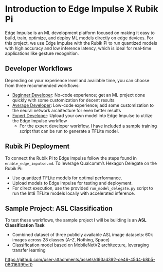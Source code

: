 # Introduction to Edge Impulse X Rubik Pi

Edge Impulse is an ML development platform focused on making it easy to build, train, optimize, and deploy ML models directly on edge devices.
For this project, we use Edge Impulse with the Rubik Pi to run quantized models with high accuracy and low inference latency, which is ideal for real-time applications like gesture recognition.

## Developer Workflows

Depending on your experience level and available time, you can choose from three recommended workflows:
- [Beginner Developer](https://github.com/shreyaNagunuri/Edge-Impulse-RubikPi/tree/main/beginner-workflow): No-code experience; get an ML project done quickly with some customization for decent results
- [Average Developer](https://github.com/shreyaNagunuri/Edge-Impulse-RubikPi/tree/main/average-workflow): Low-code experience; add some customization to the neural network architecture for even better results
- [Expert Developer](https://github.com/shreyaNagunuri/Edge-Impulse-RubikPi/tree/main/expert-workflow): Upload your own model into Edge Impulse to utilize the Edge Impulse workflow
  - For the expert developer workflow, I have included a sample training script that can be run to generate a TFLite model.

## Rubik Pi Deployment
To connect the Rubik Pi to Edge Impulse follow the steps found in `enable_edge_impulse.md`. 
To leverage Qualcomm’s Hexagon Delegate on the Rubik Pi:
- Use quantized TFLite models for optimal performance.
- Upload models to Edge Impulse for testing and deployment.
- For direct execution, use the provided `run_model_delegate.py` script to run the Int8 TFLite models locally with accelerated inference.
  
## Sample Project: ASL Classification
To test these workflows, the sample project I will be building is an **ASL Classification Task**
- Combined dataset of three publicly available ASL image datasets: 60k images across 28 classes (A–Z, Nothing, Space)
- Classification model based on MobileNetV2 architecture, leveraging transfer learning


https://github.com/user-attachments/assets/d93ad392-ce46-45d4-b8b5-08016ff99ef0

